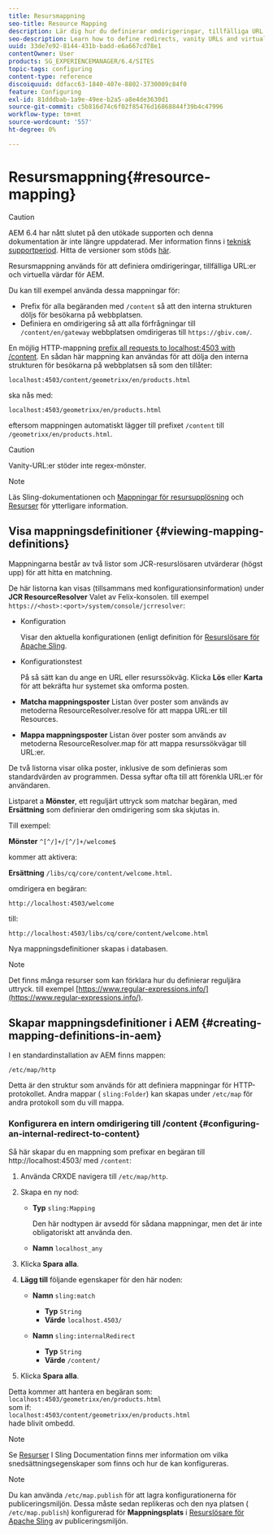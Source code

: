 ```yaml
---
title: Resursmappning
seo-title: Resource Mapping
description: Lär dig hur du definierar omdirigeringar, tillfälliga URL:er och virtuella värdar för AEM genom att använda resursmappning.
seo-description: Learn how to define redirects, vanity URLs and virtual hosts for AEM by using resource mapping.
uuid: 33de7e92-8144-431b-badd-e6a667cd78e1
contentOwner: User
products: SG_EXPERIENCEMANAGER/6.4/SITES
topic-tags: configuring
content-type: reference
discoiquuid: ddfacc63-1840-407e-8802-3730009c84f0
feature: Configuring
exl-id: 81dddbab-1a9e-49ee-b2a5-a8e4de3630d1
source-git-commit: c5b816d74c6f02f85476d16868844f39b4c47996
workflow-type: tm+mt
source-wordcount: '557'
ht-degree: 0%

---
```


# Resursmappning{#resource-mapping}

>[!CAUTION]
>
>AEM 6.4 har nått slutet på den utökade supporten och denna dokumentation är inte längre uppdaterad. Mer information finns i [teknisk supportperiod](https://helpx.adobe.com/support/programs/eol-matrix.html). Hitta de versioner som stöds [här](https://experienceleague.adobe.com/docs/).

Resursmappning används för att definiera omdirigeringar, tillfälliga URL:er och virtuella värdar för AEM.

Du kan till exempel använda dessa mappningar för:

* Prefix för alla begäranden med `/content` så att den interna strukturen döljs för besökarna på webbplatsen.
* Definiera en omdirigering så att alla förfrågningar till `/content/en/gateway` webbplatsen omdirigeras till `https://gbiv.com/`.

En möjlig HTTP-mappning [prefix all requests to localhost:4503 with /content](#configuring-an-internal-redirect-to-content). En sådan här mappning kan användas för att dölja den interna strukturen för besökarna på webbplatsen så som den tillåter:

`localhost:4503/content/geometrixx/en/products.html`

ska nås med:

`localhost:4503/geometrixx/en/products.html`

eftersom mappningen automatiskt lägger till prefixet `/content` till `/geometrixx/en/products.html`.

>[!CAUTION]
>
>Vanity-URL:er stöder inte regex-mönster.

>[!NOTE]
>
>Läs Sling-dokumentationen och [Mappningar för resursupplösning](https://sling.apache.org/site/resources.html) och [Resurser](https://sling.apache.org/site/mappings-for-resource-resolution.html) för ytterligare information.

## Visa mappningsdefinitioner {#viewing-mapping-definitions}

Mappningarna består av två listor som JCR-resurslösaren utvärderar (högst upp) för att hitta en matchning.

De här listorna kan visas (tillsammans med konfigurationsinformation) under **JCR ResourceResolver** Valet av Felix-konsolen. till exempel `https://<host>:<port>/system/console/jcrresolver`:

* Konfiguration

   Visar den aktuella konfigurationen (enligt definition för [Resurslösare för Apache Sling](/help/sites-deploying/osgi-configuration-settings.md).

* Konfigurationstest

   På så sätt kan du ange en URL eller resurssökväg. Klicka **Lös** eller **Karta** för att bekräfta hur systemet ska omforma posten.

* **Matcha mappningsposter**
Listan över poster som används av metoderna ResourceResolver.resolve för att mappa URL:er till Resources.

* **Mappa mappningsposter**
Listan över poster som används av metoderna ResourceResolver.map för att mappa resurssökvägar till URL:er.

De två listorna visar olika poster, inklusive de som definieras som standardvärden av programmen. Dessa syftar ofta till att förenkla URL:er för användaren.

Listparet a **Mönster**, ett reguljärt uttryck som matchar begäran, med **Ersättning** som definierar den omdirigering som ska skjutas in.

Till exempel:

**Mönster** `^[^/]+/[^/]+/welcome$`

kommer att aktivera:

**Ersättning** `/libs/cq/core/content/welcome.html`.

omdirigera en begäran:

`http://localhost:4503/welcome`

till:

`http://localhost:4503/libs/cq/core/content/welcome.html`

Nya mappningsdefinitioner skapas i databasen.

>[!NOTE]
>
>Det finns många resurser som kan förklara hur du definierar reguljära uttryck. till exempel [https://www.regular-expressions.info/](https://www.regular-expressions.info/).

## Skapar mappningsdefinitioner i AEM {#creating-mapping-definitions-in-aem}

I en standardinstallation av AEM finns mappen:

`/etc/map/http`

Detta är den struktur som används för att definiera mappningar för HTTP-protokollet. Andra mappar ( `sling:Folder`) kan skapas under `/etc/map` för andra protokoll som du vill mappa.

### Konfigurera en intern omdirigering till /content {#configuring-an-internal-redirect-to-content}

Så här skapar du en mappning som prefixar en begäran till http://localhost:4503/ med `/content`:

1. Använda CRXDE navigera till `/etc/map/http`.

1. Skapa en ny nod:

   * **Typ** `sling:Mapping`

      Den här nodtypen är avsedd för sådana mappningar, men det är inte obligatoriskt att använda den.

   * **Namn** `localhost_any`

1. Klicka **Spara alla**.
1. **Lägg till** följande egenskaper för den här noden:

   * **Namn** `sling:match`

      * **Typ** `String`
      * **Värde** `localhost.4503/`
   * **Namn** `sling:internalRedirect`

      * **Typ** `String`
      * **Värde** `/content/`


1. Klicka **Spara alla**.

Detta kommer att hantera en begäran som:\
`localhost:4503/geometrixx/en/products.html`\
som if:\
`localhost:4503/content/geometrixx/en/products.html`\
hade blivit ombedd.

>[!NOTE]
>
>Se [Resurser](https://sling.apache.org/site/mappings-for-resource-resolution.html) I Sling Documentation finns mer information om vilka snedsättningsegenskaper som finns och hur de kan konfigureras.

>[!NOTE]
>
>Du kan använda `/etc/map.publish` för att lagra konfigurationerna för publiceringsmiljön. Dessa måste sedan replikeras och den nya platsen ( `/etc/map.publish`) konfigurerad för **Mappningsplats** i [Resurslösare för Apache Sling](/help/sites-deploying/osgi-configuration-settings.md#apacheslingresourceresolver) av publiceringsmiljön.
